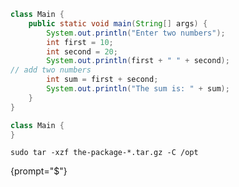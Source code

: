 [//]: # (title: Demo)

```java
class Main {
    public static void main(String[] args) {
        System.out.println("Enter two numbers");
        int first = 10;
        int second = 20;
        System.out.println(first + " " + second);
// add two numbers
        int sum = first + second;
        System.out.println("The sum is: " + sum);
    }
}
```



```java
class Main {
}
```


```shell
sudo tar -xzf the-package-*.tar.gz -C /opt
```
{prompt="$"}
